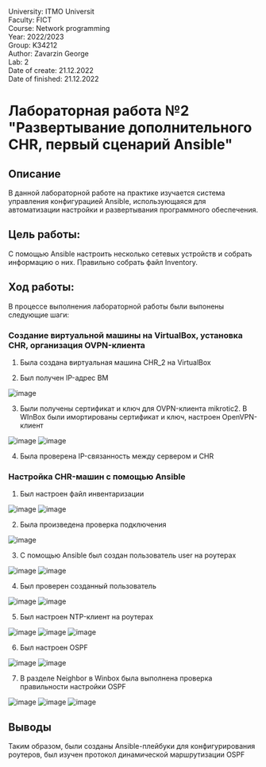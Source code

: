 University: ITMO Universit </br>
Faculty: FICT</br>
Course: Network programming</br>
Year: 2022/2023</br>
Group: K34212</br>
Author: Zavarzin George </br>
Lab: 2</br>
Date of create: 21.12.2022</br>
Date of finished: 21.12.2022</br>

# Лабораторная работа №2 "Развертывание дополнительного CHR, первый сценарий Ansible"

## Описание
   В данной лабораторной работе на практике изучается система управления конфигурацией Ansible, использующаяся для автоматизации настройки и развертывания программного обеспечения.
## Цель работы: 
С помощью Ansible настроить несколько сетевых устройств и собрать информацию о них. Правильно собрать файл Inventory.
## Ход работы:
   В процессе выполнения лабораторной работы были выпонены следующие шаги:
   
   ### Создание виртуальной машины на VirtualBox, установка CHR, организация OVPN-клиента 
   1. Была создана виртуальная машина CHR_2 на VirtualBox
   
   3. Был получен IP-адрес ВМ
   
   ![image](https://user-images.githubusercontent.com/60888284/209001016-bf14a8da-235c-4178-a06c-758a5546e099.png)
  
   3. Были получены сертификат и ключ для OVPN-клиента mikrotic2. В WInBox были имортированы сертификат и ключ, настроен OpenVPN-клиент
    
   ![image](https://user-images.githubusercontent.com/60888284/209001844-0f571fdb-a8d7-4747-a801-7c13e21f9976.png)
   ![image](https://user-images.githubusercontent.com/60888284/209001822-7c578fdc-093f-45e0-ab4f-14cb0734ac70.png)

   4. Была проверена IP-связанность между сервером и CHR 
   
   ### Настройка CHR-машин с помощью Ansible
   
   1. Был настроен файл инвентаризации  
   
   ![image](https://user-images.githubusercontent.com/60888284/209004678-a008a4ed-f9b2-4d85-a73b-04c5435e5838.png)
   ![image](https://user-images.githubusercontent.com/60888284/209004689-a5f7b53e-ad06-4831-b993-c275c4b9388e.png)
   
   2. Была произведена проверка подключения 
  
   ![image](https://user-images.githubusercontent.com/60888284/209004785-5b5f23b9-2202-4db2-98d0-46345fc14f35.png)
   
   3. С помощью Ansible был создан пользователь user на роутерах 

   ![image](https://user-images.githubusercontent.com/60888284/209004916-5febe564-d49f-40a1-8bae-5f577d0194bc.png)
   ![image](https://user-images.githubusercontent.com/60888284/209004956-91a23092-d25c-4e71-91a0-a83c90c44818.png)

   4. Был проверен созданный пользователь 
   
   ![image](https://user-images.githubusercontent.com/60888284/209005018-4966f2e5-d47f-47b3-8656-f3162fb5f743.png)
   ![image](https://user-images.githubusercontent.com/60888284/209005028-b8b14e4e-753e-4bfb-8347-ddd8f5fafe64.png)
   
   5. Был настроен NTP-клиент на роутерах
   
   ![image](https://user-images.githubusercontent.com/60888284/209005162-a3a73d97-9b33-4c6d-8334-2d392e0e3415.png)
   ![image](https://user-images.githubusercontent.com/60888284/209005191-1fb02151-b27e-4dae-b71f-c74260c46e12.png)
   ![image](https://user-images.githubusercontent.com/60888284/209005247-642b3f0e-7812-445c-ab41-dc9a55e9e3ae.png)
   
   6. Был настроен OSPF 
   
   ![image](https://user-images.githubusercontent.com/60888284/209005849-d92ddecc-43d5-41c4-a1c5-8e69171be229.png)
   ![image](https://user-images.githubusercontent.com/60888284/209005861-16b0dcac-7b2e-4d09-82d4-b865bdac8343.png)
   
   7. В разделе Neighbor в Winbox была выполнена проверка правильности настройки OSPF
   
   ![image](https://user-images.githubusercontent.com/60888284/209005951-acf05dce-dd3a-41ce-a0e1-c24107dd85c7.png)
   ![image](https://user-images.githubusercontent.com/60888284/209005983-f5a535e7-b6ee-48e2-9a8e-470a5c211249.png)
   ![image](https://user-images.githubusercontent.com/60888284/209006030-44d2b60b-0bab-4ac5-b717-9dc9054cfacc.png)
   
   ## Выводы 
   Таким образом, были созданы Ansible-плейбуки для конфигурирования роутеров, был изучен протокол динамической маршрутизации OSPF




  



   



